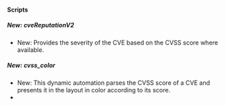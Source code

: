 #### Scripts

##### New: cveReputationV2

- New: Provides the severity of the CVE based on the CVSS score where available.

##### New: cvss_color

- New: This dynamic automation parses the CVSS score of a CVE and presents it in the layout in color according to its score.
- 